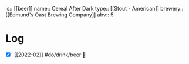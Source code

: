 is:: [[beer]]
name:: Cereal After Dark
type:: [[Stout - American]]
brewery:: [[Edmund's Oast Brewing Company]]
abv:: 5

# Log
- [x] [[2022-02]] #do/drink/beer 🤞

